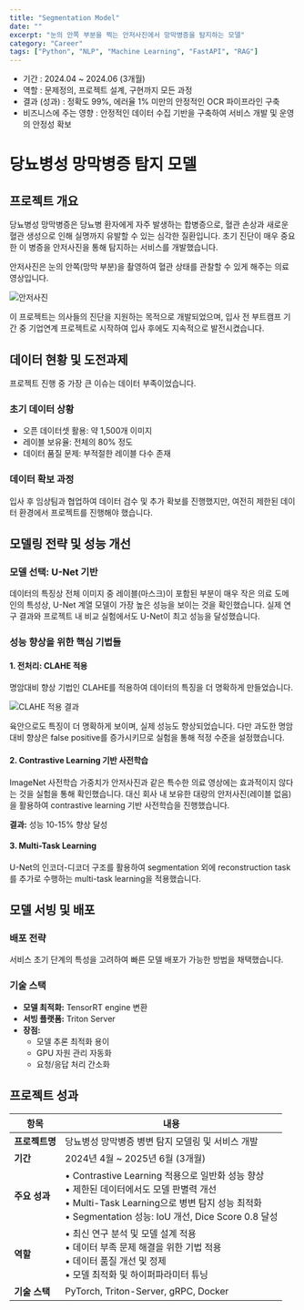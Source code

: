 ```yaml
---
title: "Segmentation Model"
date: ""
excerpt: "눈의 안쪽 부분을 찍는 안저사진에서 망막병증을 탐지하는 모델"
category: "Career"
tags: ["Python", "NLP", "Machine Learning", "FastAPI", "RAG"]
---
```


- 기간 : 2024.04 ~ 2024.06 (3개월)
- 역할 : 문제정의, 프로젝트 설계, 구현까지 모든 과정
- 결과 (성과) : 정확도 99%, 에러율 1% 미만의 안정적인 OCR 파이프라인 구축
- 비즈니스에 주는 영향 : 안정적인 데이터 수집 기반을 구축하여 서비스 개발 및 운영의 안정성 확보

# 당뇨병성 망막병증 탐지 모델

## 프로젝트 개요

당뇨병성 망막병증은 당뇨병 환자에게 자주 발생하는 합병증으로, 혈관 손상과 새로운 혈관 생성으로 인해 실명까지 유발할 수 있는 심각한 질환입니다. 초기 진단이 매우 중요한 이 병증을 안저사진을 통해 탐지하는 서비스를 개발했습니다.

안저사진은 눈의 안쪽(망막 부분)을 촬영하여 혈관 상태를 관찰할 수 있게 해주는 의료 영상입니다.

![안저사진](attachment:c3cc07e1-7393-40cb-a62d-d239f3f5ee27:image.png)

이 프로젝트는 의사들의 진단을 지원하는 목적으로 개발되었으며, 입사 전 부트캠프 기간 중 기업연계 프로젝트로 시작하여 입사 후에도 지속적으로 발전시켰습니다.

## 데이터 현황 및 도전과제

프로젝트 진행 중 가장 큰 이슈는 데이터 부족이었습니다.

### 초기 데이터 상황
- 오픈 데이터셋 활용: 약 1,500개 이미지
- 레이블 보유율: 전체의 80% 정도
- 데이터 품질 문제: 부적절한 레이블 다수 존재

### 데이터 확보 과정
입사 후 임상팀과 협업하여 데이터 검수 및 추가 확보를 진행했지만, 여전히 제한된 데이터 환경에서 프로젝트를 진행해야 했습니다.

## 모델링 전략 및 성능 개선

### 모델 선택: U-Net 기반

데이터의 특징상 전체 이미지 중 레이블(마스크)이 포함된 부분이 매우 작은 의료 도메인의 특성상, U-Net 계열 모델이 가장 높은 성능을 보이는 것을 확인했습니다. 실제 연구 결과와 프로젝트 내 비교 실험에서도 U-Net이 최고 성능을 달성했습니다.

### 성능 향상을 위한 핵심 기법들

#### 1. 전처리: CLAHE 적용
명암대비 향상 기법인 CLAHE를 적용하여 데이터의 특징을 더 명확하게 만들었습니다.

![CLAHE 적용 결과](attachment:49718d6e-5aad-4125-be77-fd69e2d4cdfd:image.png)

육안으로도 특징이 더 명확하게 보이며, 실제 성능도 향상되었습니다. 다만 과도한 명암대비 향상은 false positive를 증가시키므로 실험을 통해 적정 수준을 설정했습니다.

#### 2. Contrastive Learning 기반 사전학습
ImageNet 사전학습 가중치가 안저사진과 같은 특수한 의료 영상에는 효과적이지 않다는 것을 실험을 통해 확인했습니다. 대신 회사 내 보유한 대량의 안저사진(레이블 없음)을 활용하여 contrastive learning 기반 사전학습을 진행했습니다.

**결과:** 성능 10-15% 향상 달성

#### 3. Multi-Task Learning
U-Net의 인코더-디코더 구조를 활용하여 segmentation 외에 reconstruction task를 추가로 수행하는 multi-task learning을 적용했습니다.

## 모델 서빙 및 배포

### 배포 전략
서비스 초기 단계의 특성을 고려하여 빠른 모델 배포가 가능한 방법을 채택했습니다.

### 기술 스택
- **모델 최적화:** TensorRT engine 변환
- **서빙 플랫폼:** Triton Server
- **장점:** 
  - 모델 추론 최적화 용이
  - GPU 자원 관리 자동화
  - 요청/응답 처리 간소화

## 프로젝트 성과

| 항목 | 내용 |
|------|------|
| **프로젝트명** | 당뇨병성 망막병증 병변 탐지 모델링 및 서비스 개발 |
| **기간** | 2024년 4월 ~ 2025년 6월 (3개월) |
| **주요 성과** | • Contrastive Learning 적용으로 일반화 성능 향상<br>• 제한된 데이터에서도 모델 판별력 개선<br>• Multi-Task Learning으로 병변 탐지 성능 최적화<br>• Segmentation 성능: IoU 개선, Dice Score 0.8 달성 |
| **역할** | • 최신 연구 분석 및 모델 설계 적용<br>• 데이터 부족 문제 해결을 위한 기법 적용<br>• 데이터 품질 개선 및 정제<br>• 모델 최적화 및 하이퍼파라미터 튜닝 |
| **기술 스택** | PyTorch, Triton-Server, gRPC, Docker |
